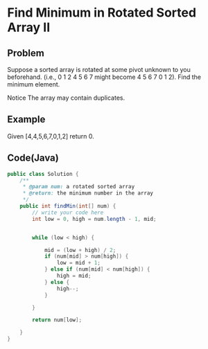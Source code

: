 Find Minimum in Rotated Sorted Array II
===

## Problem

Suppose a sorted array is rotated at some pivot unknown to you beforehand.
(i.e., 0 1 2 4 5 6 7 might become 4 5 6 7 0 1 2).
Find the minimum element.

 Notice
The array may contain duplicates.



## Example

Given [4,4,5,6,7,0,1,2] return 0.

Code(Java)
----------

```java
public class Solution {
    /**
     * @param num: a rotated sorted array
     * @return: the minimum number in the array
     */
    public int findMin(int[] num) {
        // write your code here
        int low = 0, high = num.length - 1, mid;


        while (low < high) {

            mid = (low + high) / 2;
            if (num[mid] > num[high]) {
                low = mid + 1;
            } else if (num[mid] < num[high]) {
                high = mid;
            } else {
                high--;
            }

        }

        return num[low];

    }
}
```